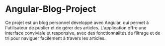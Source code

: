# Angular-Blog-Project
Ce projet est un blog personnel développé avec Angular, qui permet à l'utilisateur de publier et de gérer des articles. L'application offre une interface conviviale et responsive, avec des fonctionnalités de filtrage et de tri pour naviguer facilement à travers les articles.
